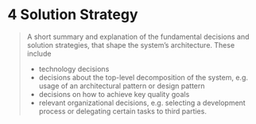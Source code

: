 # 4 Solution Strategy 

> A short summary and explanation of the fundamental decisions and solution strategies, that shape the system’s architecture. These include
>
> * technology decisions
> * decisions about the top-level decomposition of the system, e.g. usage of an architectural pattern or design pattern
> * decisions on how to achieve key quality goals
> * relevant organizational decisions, e.g. selecting a development process or delegating certain tasks to third parties.
